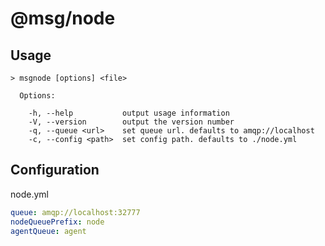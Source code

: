 # @msg/node

## Usage
```
> msgnode [options] <file>

  Options:

    -h, --help           output usage information
    -V, --version        output the version number
    -q, --queue <url>    set queue url. defaults to amqp://localhost
    -c, --config <path>  set config path. defaults to ./node.yml

```

## Configuration

node.yml
```yaml
queue: amqp://localhost:32777
nodeQueuePrefix: node
agentQueue: agent
```
